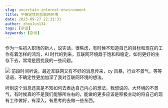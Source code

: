 ```yaml
---
slug: uncertain-internet-environment
title: 不确定性的互联网环境
date: 2023-09-27 22:31:31
author: zhouJun134
tags: [杂谈]
keywords: [杂谈]
---
```


作为一名初入职场的新人，说实话，很焦虑，有时候不知道自己的目标和现在的工作有着怎样的鸿沟，AI 时代的到来，互联网环境趋于饱和和稳定，如何更好的生存下去，常常是困扰我的一些问题。

<!-- truncate -->
![](https://img.zbus.top//zbus/blog/202309270805206.webp)
前段时间听说，最近互联网又有不好的消息传来，cy 风暴，行业不景气，等等话语，不确定性更加加深了我对互联网环境的想法。

听到这个消息还真是不知如何去表达自己内心的想法，我想说的，大环境的不景气，有时候真的不是我们能够所左右的，能做的更多应该是积极主动的将自己的现有工作做好，有深入，有思考的去做一些东西。


